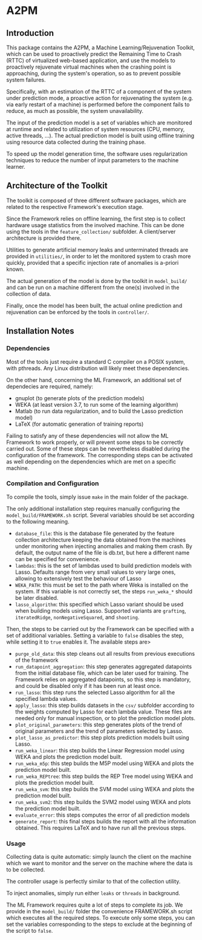 A2PM
====


Introduction
------------

This package contains the A2PM, a Machine Learning/Rejuvenation Toolkit,
which can be used to proactively predict the Remaining Time to Crash (RTTC) of
virtualized web-based application, and use the models to proactively
rejuvenate virtual machines when the crashing point is approaching,
during the system's operation, so as to prevent possible system failures.

Specifically, with an estimation of the RTTC of a component of the system 
under prediction mode, a proactive action for rejuvenating the system 
(e.g. via early restart of a machine) is performed before the component fails
to reduce, as much as possible, the system unavailability.

The input of the prediction model is a set of variables which are monitored
at runtime and related to utilization of system resources (CPU, memory, active threads, ...).
The actual prediction model is built using offline training using resource data
collected during the training phase.

To speed up the model generation time, the software uses regularization techniques 
to reduce the number of input parameters to the machine learner.



Architecture of the Toolkit
---------------------------

The toolkit is composed of three different software packages,
which are related to the respective Framework's execution stage.

Since the Framework relies on offline learning, the first step
is to collect hardware usage statistics from the involved machine.
This can be done using the tools in the `feature_collection/`
subfolder. A client/server architecture is provided there.

Utilities to generate artificial memory leaks and unterminated
threads are provided in `utilities/`, in order to let the monitored
system to crash more quickly, provided that a specific injection
rate of anomalies is a-priori known.

The actual generation of the model is done by the toolkit
in `model_build/` and can be run on a machine different from
the one(s) involved in the collection of data.

Finally, once the model has been built, the actual online prediction
and rejuvenation can be enforced by the tools in `controller/`. 




Installation Notes
------------------

### Dependencies

Most of the tools just require a standard C compiler on a POSIX
system, with pthreads. Any Linux distribution will likely meet
these dependencies.

On the other hand, concerning the ML Framework, an additional set
of dependecies are required, namely:
  - gnuplot (to generate plots of the prediction models)
  - WEKA (at least version 3.7, to run some of the learning algorithm)
  - Matlab (to run data regularization, and to build the Lasso prediction model)
  - LaTeX (for automatic generation of training reports)
  
Failing to satisfy any of these dependencies will not allow the
ML Framework to work properly, or will prevent some steps to
be correctly carried out. Some of these steps can be nevertheless
disabled during the configuration of the framework. The corresponding
steps can be activated as well depending on the dependencies which
are met on a specific machine.


### Compilation and Configuration

To compile the tools, simply issue `make` in the main folder
of the package.

The only additional installation step requires manually
configuring the `model_build/FRAMEWORK.sh` script. Several
variables should be set according to the following meaning.

  - `database_file`: this is the database file generated by the feature
					 collection architecture keeping the data obtained from
					 the machines under monitoring when injecting anomalies
					 and making them crash. By default, the output name
					 of the file is db.txt, but here a different name
					 can be specified for convenience.
  - `lambdas`: this is the set of lambdas used to build prediction models
			   with Lasso. Defaults range from very small values to very
			   large ones, allowing to extensively test the behaviour of
			   Lasso
  - `WEKA_PATH`: this must be set to the path where Weka is installed on
			     the system. If this variable is not correctly set, the steps
				 `run_weka_*` should be later disabled.
  - `lasso_algorithm`: this specified which Lasso variant should be used
					   when building models using Lasso. Supported variants
					   are `grafting`, `iteratedRidge`, `nonNegativeSquared`, and
					   `shooting`.

Then, the steps to be carried out by the Framework can be specified
with a set of additional variables. Setting a variable to `false`
disables the step, while setting it to `true` enables it. The available
steps are>

  - `purge_old_data`: this step cleans out all results from previous
						executions of the framework
  - `run_datapoint_aggregation`: this step generates aggregated datapoints
						from the initial database file, which can be later
						used for training. The Framework relies on aggregated
						datapoints, so this step is mandatory, and could be
						disabled only if it has been run at least once.
  - `run_lasso`: this step runs the selected Lasso algorithm for all the
				 specified lambda values.
  - `apply_lasso`: this step builds datasets in the `csv/` subfolder according
				   to the weights computed by Lasso for each lambda value. These
				   files are needed only for manual inspection, or to plot the
				   prediction model plots.
  - `plot_original_parameters`: this step generates plots of the trend of original parameters
								and the trend of parameters selected by Lasso.
  - `plot_lasso_as_predictor`: this step plots prediction models built using Lasso.
  - `run_weka_linear`: this step builds the Linear Regression model using WEKA and
					   plots the prediction model built.
  - `run_weka_m5p`: this step builds the M5P model using WEKA and
					   plots the prediction model built.
  - `run_weka_REPtree`: this step builds the REP Tree model using WEKA and
					   plots the prediction model built.
  - `run_weka_svm`: this step builds the SVM model using WEKA and
					   plots the prediction model built.
  - `run_weka_svm2`: this step builds the SVM2 model using WEKA and
					   plots the prediction model built.
  - `evaluate_error`: this steps computes the error of all prediction models
  - `generate_report`: this final steps builds the report with all the information
					   obtained. This requires LaTeX and to have run all the previous
					   steps.


### Usage

Collecting data is quite automatic: simply launch the client
on the machine which we want to monitor and the server on
the machine where the data is to be collected.

The controller usage is perfectly similar to that of the
collection utility.

To inject anomalies, simply run either `leaks` or `threads`
in background.

The ML Framework requires quite a lot of steps to complete
its job. We provide in the `model_build/` folder the convenience
FRAMEWORK.sh script which executes all the required steps.
To execute only some steps, you can set the variables
corresponding to the steps to exclude at the beginning of
the script to `false`.
